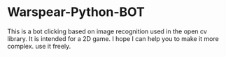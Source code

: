 # Warspear-Python-BOT
This is a bot clicking based on image recognition used in the open cv library. It is intended for a 2D game. I hope I can help you to make it more complex. use it freely. 

